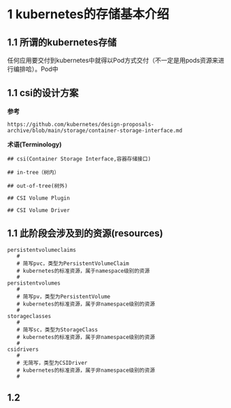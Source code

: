 # 1 kubernetes的存储基本介绍
## 1.1 所谓的kubernetes存储
任何应用要交付到kubernetes中就得以Pod方式交付（不一定是用pods资源来进行编排哈）。Pod中


## 1.1 csi的设计方案
**参考**  
```
https://github.com/kubernetes/design-proposals-archive/blob/main/storage/container-storage-interface.md
```
**术语(Terminology)**
```
## csi(Container Storage Interface,容器存储接口)

## in-tree（树内）

## out-of-tree(树外)

## CSI Volume Plugin

## CSI Volume Driver
```


## 1.1 此阶段会涉及到的资源(resources)
```
persistentvolumeclaims
   #
   # 简写pvc，类型为PersistentVolumeClaim
   # kubernetes的标准资源，属于namespace级别的资源
   #
persistentvolumes
   #
   # 简写pv，类型为PersistentVolume
   # kubernetes的标准资源，属于非namespace级别的资源
   # 
storageclasses
   #
   # 简写sc，类型为StorageClass
   # kubernetes的标准资源，属于非namespace级别的资源
   #
csidrivers
   #
   # 无简写，类型为CSIDriver
   # kubernetes的标准资源，属于非namespace级别的资源
   # 
```

## 1.2 
